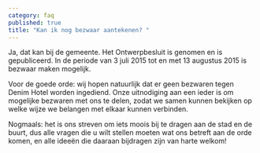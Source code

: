 ```yaml
---
category: faq
published: true
title: "Kan ik nog bezwaar aantekenen? "
---
```



Ja, dat kan bij de gemeente. Het Ontwerpbesluit is genomen en is gepubliceerd. In de periode van 3 juli 2015 tot en met 13 augustus 2015 is bezwaar maken mogelijk.

Voor de goede orde: wij hopen natuurlijk dat er geen bezwaren tegen Denim Hotel worden ingediend. Onze uitnodiging aan een ieder is om mogelijke bezwaren met ons te delen, zodat we samen kunnen bekijken op welke wijze we belangen met elkaar kunnen verbinden.

Nogmaals: het is ons streven om iets moois bij te dragen aan de stad en de buurt, dus alle vragen die u wilt stellen moeten wat ons betreft aan de orde komen, en alle ideeën die daaraan bijdragen zijn van harte welkom!
